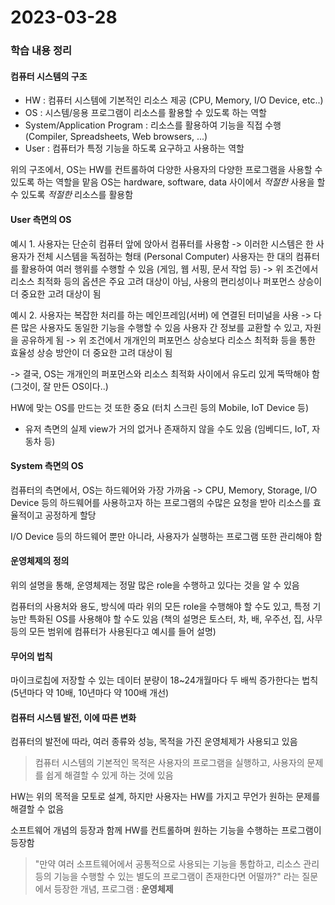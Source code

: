 # 2023-03-28

### 학습 내용 정리

#### 컴퓨터 시스템의 구조

- HW : 컴퓨터 시스템에 기본적인 리소스 제공 (CPU, Memory, I/O Device, etc..)
- OS : 시스템/응용 프로그램이 리소스를 활용할 수 있도록 하는 역할
- System/Application Program : 리소스를 활용하여 기능을 직접 수행 (Compiler, Spreadsheets, Web browsers, ...)
- User : 컴퓨터가 특정 기능을 하도록 요구하고 사용하는 역할

위의 구조에서, OS는 HW를 컨트롤하여 다양한 사용자의 다양한 프로그램을 사용할 수 있도록 하는 역할을 맡음
OS는 hardware, software, data 사이에서 *적절한* 사용을 할 수 있도록 *적절한* 리소스를 활용함

#### User 측면의 OS

예시 1.
사용자는 단순히 컴퓨터 앞에 앉아서 컴퓨터를 사용함 -> 이러한 시스템은 한 사용자가 전체 시스템을 독점하는 형태 (Personal Computer)
사용자는 한 대의 컴퓨터를 활용하여 여러 행위를 수행할 수 있음 (게임, 웹 서핑, 문서 작업 등)
-> 위 조건에서 리소스 최적화 등의 옵션은 주요 고려 대상이 아님, 사용의 편리성이나 퍼포먼스 상승이 더 중요한 고려 대상이 됨

예시 2.
사용자는 복잡한 처리를 하는 메인프레임(서버) 에 연결된 터미널을 사용 -> 다른 많은 사용자도 동일한 기능을 수행할 수 있음
사용자 간 정보를 교환할 수 있고, 자원을 공유하게 됨
-> 위 조건에서 개개인의 퍼포먼스 상승보다 리소스 최적화 등을 통한 효율성 상승 방안이 더 중요한 고려 대상이 됨

-> 결국, OS는 개개인의 퍼포먼스와 리소스 최적화 사이에서 유도리 있게 뚝딱해야 함 (그것이, 잘 만든 OS이다..)

HW에 맞는 OS를 만드는 것 또한 중요 (터치 스크린 등의 Mobile, IoT Device 등)
+ 유저 측면의 실제 view가 거의 없거나 존재하지 않을 수도 있음 (임베디드, IoT, 자동차 등)

#### System 측면의 OS

컴퓨터의 측면에서, OS는 하드웨어와 가장 가까움
 -> CPU, Memory, Storage, I/O Device 등의 하드웨어를 사용하고자 하는 프로그램의 수많은 요청을 받아 리소스를 효율적이고 공정하게 할당

I/O Device 등의 하드웨어 뿐만 아니라, 사용자가 실행하는 프로그램 또한 관리해야 함

#### 운영체제의 정의

위의 설명을 통해, 운영체제는 정말 많은 role을 수행하고 있다는 것을 알 수 있음

컴퓨터의 사용처와 용도, 방식에 따라 위의 모든 role을 수행해야 할 수도 있고, 특정 기능만 특화된 OS를 사용해야 할 수도 있음
 (책의 설명은 토스터, 차, 배, 우주선, 집, 사무 등의 모든 범위에 컴퓨터가 사용된다고 예시를 들어 설명)

#### 무어의 법칙
마이크로칩에 저장할 수 있는 데이터 분량이 18~24개월마다 두 배씩 증가한다는 법칙 (5년마다 약 10배, 10년마다 약 100배 개선)

#### 컴퓨터 시스템 발전, 이에 따른 변화

컴퓨터의 발전에 따라, 여러 종류와 성능, 목적을 가진 운영체제가 사용되고 있음

> 컴퓨터 시스템의 기본적인 목적은 사용자의 프로그램을 실행하고, 사용자의 문제를 쉽게 해결할 수 있게 하는 것에 있음

HW는 위의 목적을 모토로 설계, 하지만 사용자는 HW를 가지고 무언가 원하는 문제를 해결할 수 없음

소프트웨어 개념의 등장과 함께 HW를 컨트롤하며 원하는 기능을 수행하는 프로그램이 등장함

> "만약 여러 소프트웨어에서 공통적으로 사용되는 기능을 통합하고, 리소스 관리 등의 기능을 수행할 수 있는 별도의 프로그램이 존재한다면 어떨까?" 라는 질문에서 등장한 개념, 프로그램 : **운영체제**